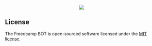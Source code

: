 <p align="center"><img src="https://repository-images.githubusercontent.com/737932867/7d34798b-2680-471c-b089-a78a718d3d6a"></p>

## License

The Freedcamp BOT is open-sourced software licensed under the [MIT license](https://opensource.org/licenses/MIT).
